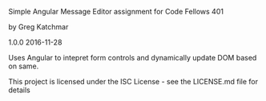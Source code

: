 Simple Angular Message Editor assignment for Code Fellows 401

by Greg Katchmar

1.0.0  2016-11-28

Uses Angular to intepret form controls and dynamically update DOM based on same.

This project is licensed under the ISC License - see the LICENSE.md file for details